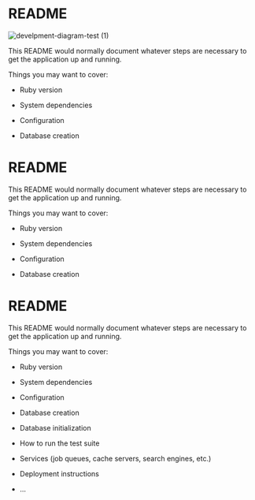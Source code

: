 # README

![develpment-diagram-test (1)](https://user-images.githubusercontent.com/63719647/102009457-df80d980-3d7a-11eb-85e6-39073bd48e33.png)

This README would normally document whatever steps are necessary to get the
application up and running.

Things you may want to cover:

* Ruby version

* System dependencies

* Configuration

* Database creation

# README

This README would normally document whatever steps are necessary to get the
application up and running.

Things you may want to cover:

* Ruby version

* System dependencies

* Configuration

* Database creation

# README

This README would normally document whatever steps are necessary to get the
application up and running.

Things you may want to cover:

* Ruby version

* System dependencies

* Configuration

* Database creation

* Database initialization

* How to run the test suite

* Services (job queues, cache servers, search engines, etc.)

* Deployment instructions

* ...
